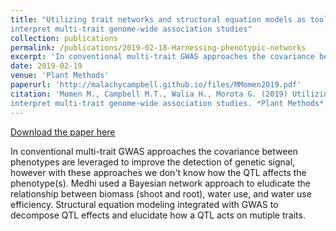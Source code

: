 ```yaml
---
title: "Utilizing trait networks and structural equation models as tools to
interpret multi-trait genome-wide association studies"
collection: publications
permalink: /publications/2019-02-18-Harnessing-phenotypic-networks
excerpt: 'In conventional multi-trait GWAS approaches the covariance between phenotypes are leveraged to improve the detection of genetic signal, however with these approaches we don't know how the QTL affects the phenotype(s). Medhi used a Bayesian network approach to eludicate the relationship between biomass (shoot and root), water use, and water use efficiency. Structural equation modeling integrated with GWAS to decompose QTL effects and elucidate how a QTL acts on mutiple traits.'
date: 2019-02-19
venue: 'Plant Methods'
paperurl: 'http://malachycampbell.github.io/files/MMomen2019.pdf'
citation: 'Momen M., Campbell M.T., Walia H., Morota G. (2019) Utilizing trait networks and structural equation models as tools to
interpret multi-trait genome-wide association studies. *Plant Methods* (In Press).'
---
```


<a href='http://malachycampbell.github.io/files/MMomen2019.pdf'>Download the paper here</a>

In conventional multi-trait GWAS approaches the covariance between phenotypes are leveraged to improve the detection of genetic signal, however with these approaches we don't know how the QTL affects the phenotype(s). Medhi used a Bayesian network approach to eludicate the relationship between biomass (shoot and root), water use, and water use efficiency. Structural equation modeling integrated with GWAS to decompose QTL effects and elucidate how a QTL acts on mutiple traits.
